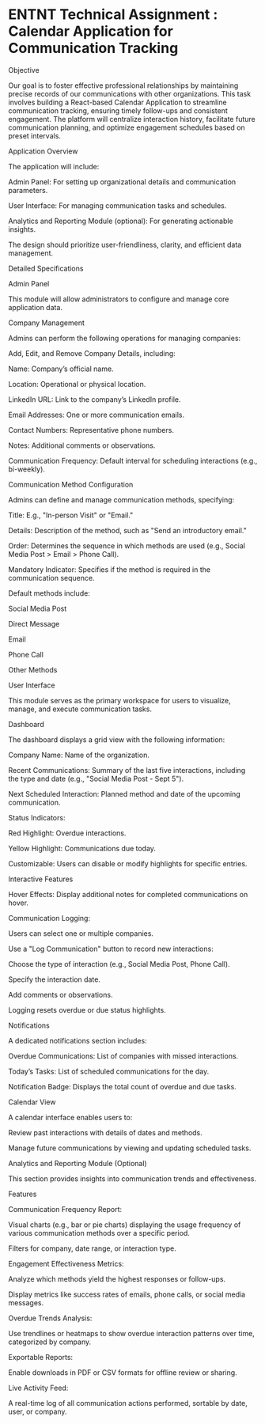 #  ENTNT Technical Assignment : Calendar Application for Communication Tracking

Objective

Our goal is to foster effective professional relationships by maintaining precise records of our communications with other organizations. 
This task involves building a React-based Calendar Application to streamline communication tracking, ensuring timely follow-ups and consistent engagement. 
The platform will centralize interaction history, facilitate future communication planning, and optimize engagement schedules based on preset intervals.

Application Overview

The application will include:

Admin Panel: For setting up organizational details and communication parameters.

User Interface: For managing communication tasks and schedules.

Analytics and Reporting Module (optional): For generating actionable insights.

The design should prioritize user-friendliness, clarity, and efficient data management.

Detailed Specifications

Admin Panel

This module will allow administrators to configure and manage core application data.

Company Management

Admins can perform the following operations for managing companies:

Add, Edit, and Remove Company Details, including:

Name: Company’s official name.

Location: Operational or physical location.

LinkedIn URL: Link to the company’s LinkedIn profile.

Email Addresses: One or more communication emails.

Contact Numbers: Representative phone numbers.

Notes: Additional comments or observations.

Communication Frequency: Default interval for scheduling interactions (e.g., bi-weekly).

Communication Method Configuration

Admins can define and manage communication methods, specifying:

Title: E.g., "In-person Visit" or "Email."

Details: Description of the method, such as "Send an introductory email."

Order: Determines the sequence in which methods are used (e.g., Social Media Post > Email > Phone Call).

Mandatory Indicator: Specifies if the method is required in the communication sequence.

Default methods include:

Social Media Post

Direct Message

Email

Phone Call

Other Methods

User Interface

This module serves as the primary workspace for users to visualize, manage, and execute communication tasks.

Dashboard

The dashboard displays a grid view with the following information:

Company Name: Name of the organization.

Recent Communications: Summary of the last five interactions, including the type and date (e.g., "Social Media Post - Sept 5").

Next Scheduled Interaction: Planned method and date of the upcoming communication.

Status Indicators:

Red Highlight: Overdue interactions.

Yellow Highlight: Communications due today.

Customizable: Users can disable or modify highlights for specific entries.

Interactive Features

Hover Effects: Display additional notes for completed communications on hover.

Communication Logging:

Users can select one or multiple companies.

Use a "Log Communication" button to record new interactions:

Choose the type of interaction (e.g., Social Media Post, Phone Call).

Specify the interaction date.

Add comments or observations.

Logging resets overdue or due status highlights.

Notifications

A dedicated notifications section includes:

Overdue Communications: List of companies with missed interactions.

Today’s Tasks: List of scheduled communications for the day.

Notification Badge: Displays the total count of overdue and due tasks.

Calendar View

A calendar interface enables users to:

Review past interactions with details of dates and methods.

Manage future communications by viewing and updating scheduled tasks.

Analytics and Reporting Module (Optional)

This section provides insights into communication trends and effectiveness.

Features

Communication Frequency Report:

Visual charts (e.g., bar or pie charts) displaying the usage frequency of various communication methods over a specific period.

Filters for company, date range, or interaction type.

Engagement Effectiveness Metrics:

Analyze which methods yield the highest responses or follow-ups.

Display metrics like success rates of emails, phone calls, or social media messages.

Overdue Trends Analysis:

Use trendlines or heatmaps to show overdue interaction patterns over time, categorized by company.

Exportable Reports:

Enable downloads in PDF or CSV formats for offline review or sharing.

Live Activity Feed:

A real-time log of all communication actions performed, sortable by date, user, or company.
